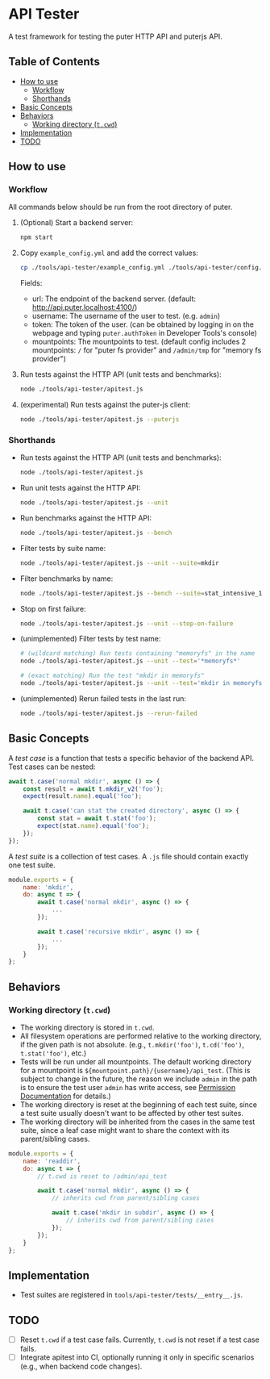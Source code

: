# API Tester

A test framework for testing the puter HTTP API and puterjs API.

## Table of Contents

- [How to use](#how-to-use)
  - [Workflow](#workflow)
  - [Shorthands](#shorthands)
- [Basic Concepts](#basic-concepts)
- [Behaviors](#behaviors)
  - [Working directory (`t.cwd`)](#working-directory-t-cwd)
- [Implementation](#implementation)
- [TODO](#todo)

## How to use

### Workflow

All commands below should be run from the root directory of puter.

1. (Optional) Start a backend server: 

    ```bash
    npm start
    ```

2. Copy `example_config.yml` and add the correct values:

    ```bash
    cp ./tools/api-tester/example_config.yml ./tools/api-tester/config.yml
    ```

    Fields:
    - url: The endpoint of the backend server. (default: http://api.puter.localhost:4100/)
    - username: The username of the user to test. (e.g. `admin`)
    - token: The token of the user. (can be obtained by logging in on the webpage and typing `puter.authToken` in Developer Tools's console)
    - mountpoints: The mountpoints to test. (default config includes 2 mountpoints: `/` for "puter fs provider" and `/admin/tmp` for "memory fs provider")

3. Run tests against the HTTP API (unit tests and benchmarks):

    ```bash
    node ./tools/api-tester/apitest.js
    ```

4. (experimental) Run tests against the puter-js client:

    ```bash
    node ./tools/api-tester/apitest.js --puterjs
    ```

### Shorthands

- Run tests against the HTTP API (unit tests and benchmarks):

    ```bash
    node ./tools/api-tester/apitest.js
    ```

- Run unit tests against the HTTP API:

    ```bash
    node ./tools/api-tester/apitest.js --unit
    ```

- Run benchmarks against the HTTP API:

    ```bash
    node ./tools/api-tester/apitest.js --bench
    ```

- Filter tests by suite name:

    ```bash
    node ./tools/api-tester/apitest.js --unit --suite=mkdir
    ```

- Filter benchmarks by name:

    ```bash
    node ./tools/api-tester/apitest.js --bench --suite=stat_intensive_1
    ```

- Stop on first failure:

    ```bash
    node ./tools/api-tester/apitest.js --unit --stop-on-failure
    ```

- (unimplemented) Filter tests by test name:

    ```bash
    # (wildcard matching) Run tests containing "memoryfs" in the name
    node ./tools/api-tester/apitest.js --unit --test='*memoryfs*'

    # (exact matching) Run the test "mkdir in memoryfs"
    node ./tools/api-tester/apitest.js --unit --test='mkdir in memoryfs'
    ```

- (unimplemented) Rerun failed tests in the last run:

    ```bash
    node ./tools/api-tester/apitest.js --rerun-failed
    ```

## Basic Concepts

A *test case* is a function that tests a specific behavior of the backend API. Test cases can be nested:

```js
await t.case('normal mkdir', async () => {
    const result = await t.mkdir_v2('foo');
    expect(result.name).equal('foo');

    await t.case('can stat the created directory', async () => {
        const stat = await t.stat('foo');
        expect(stat.name).equal('foo');
    });
});
```

A *test suite* is a collection of test cases. A `.js` file should contain exactly one test suite.

```js
module.exports = {
    name: 'mkdir',
    do: async t => {
        await t.case('normal mkdir', async () => {
            ...
        });

        await t.case('recursive mkdir', async () => {
            ...
        });
    }
};
```

## Behaviors

### Working directory (`t.cwd`)

- The working directory is stored in `t.cwd`.
- All filesystem operations are performed relative to the working directory, if the given path is not absolute. (e.g., `t.mkdir('foo')`, `t.cd('foo')`, `t.stat('foo')`, etc.)
- Tests will be run under all mountpoints. The default working directory for a mountpoint is `${mountpoint.path}/{username}/api_test`. (This is subject to change in the future, the reason we include `admin` in the path is to ensure the test user `admin` has write access, see [Permission Documentation](https://github.com/HeyPuter/puter/blob/3290440f4bf7a263f37bc5233565f8fec146f17b/src/backend/doc/A-and-A/permission.md#permission-options) for details.)
- The working directory is reset at the beginning of each test suite, since a test suite usually doesn't want to be affected by other test suites.
- The working directory will be inherited from the cases in the same test suite, since a leaf case might want to share the context with its parent/sibling cases.

```js
module.exports = {
    name: 'readdir',
    do: async t => {
        // t.cwd is reset to /admin/api_test

        await t.case('normal mkdir', async () => {
            // inherits cwd from parent/sibling cases

            await t.case('mkdir in subdir', async () => {
                // inherits cwd from parent/sibling cases
            });
        });
    }
};
```

## Implementation

- Test suites are registered in `tools/api-tester/tests/__entry__.js`.

## TODO

- [ ] Reset `t.cwd` if a test case fails. Currently, `t.cwd` is not reset if a test case fails.
- [ ] Integrate apitest into CI, optionally running it only in specific scenarios (e.g., when backend code changes).
